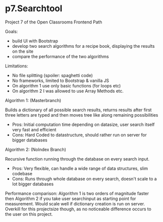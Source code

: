 # p7.Searchtool

Project 7 of the Open Classrooms Frontend Path

Goals: 
- build UI with Bootstrap
- develop two search algorithms for a recipe book, displaying the results on the site
- compare the performance of the two algorithms

Limitations: 
- No file splitting (spoiler: spaghetti code)
- No frameworks, limited to Bootstrap & vanilla JS
- On algorithm 1 use only basic functions (for loops etc)
- On algorithm 2 I was allowed to use Array Methods etc.

Algorithm 1: (Masterbranch)

Builds a dictionary of all possible search results, returns results after first three letters are typed and then moves tree like along remaining possibilities
- Pros: Initial computation time depending on datasize, user search itself very fast and efficient
- Cons: Hard Coded to datastructure, should rather run on server for bigger databases 

Algorithm 2: (NoIndex Branch)

Recursive function running through the database on every search input.
- Pros: Very flexible, can handle a wide range of data structures, slim codebase
- Cons: Runs through whole database on every search, doesn't scale to a lot bigger databases

Performance comparison: 
Algorithm 1 is two orders of magnitude faster then Algorithm 2 if you take user searchinput as starting point for measurement. 
Would scale well if dictionary creation is run on server. Overkill for this projectsize though, as no noticeable difference occurs to the user on this project.
